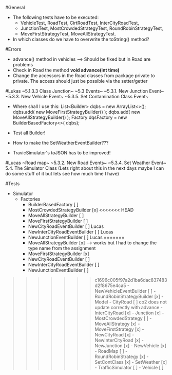 #General
- The following tests have to be executed:
	- VehicleTest, RoadTest, CirtRoadTest, InterCityRoadTest,
	- JunctionTest, MostCrowdedStrategyTest, RoundRobinStrategyTest,
	- MoveFirstStrategyTest, MoveAllStrategyTest.
- In which classes do we have to overwrite the toString() method?

#Errors
- advance() method in vehicles --> Should be fixed but in Road are problems
- Check in Road the method <b> void advance(int time) </b>
- Change the accessors in the Road classes from package private to private. The access should just be possible via the setter/getter

#Lukas
~5.1.3.3 Class Junction~
~5.3 Events~
~5.3.1. New Junction Event~
~5.3.3. New Vehicle Event~
~5.3.5. Set Contamination Class Event~
- Where shall I use this: 
List<Builder<DequeuingStrategy>> dqbs = new ArrayList<>();
dqbs.add( new MoveFirstStrategyBuilder() );
dqbs.add( new MoveAllStrategyBuilder() );
Factory<DequeuingStrategy> dqsFactory = new BuilderBasedFactory<>(
dqbs);

- Test all Builder!
- How to make the SetWeatherEventBuilder???
- TravicSimulator's toJSON has to be improved!


#Lucas
~Road map~
~5.3.2. New Road Events~
~5.3.4. Set Weather Event~
5.4. The Simulator Class (Lets right about this in the next days maybe I can do some stuff of it but lets see how much time I have)

#Tests
- Simulator
	- Factories
		- BuilderBasedFactory 				[ ] 
		- MostCrowdedStrategyBuilder		[x]
<<<<<<< HEAD
		- MoveAllStrategyBuilder			[ ] 
		- MoveFirstStrategyBuilder			[ ] 
		- NewCityRoadEventBuilder			[ ] 	Lucas
		- NewInterCityRoadEventBuilder		[ ] 	Lucas
		- NewJunctionEventBuilder			[ ] 	Lucas
=======
		- MoveAllStrategyBuilder			[x] --> works but I had to change the type name from the assignment
		- MoveFirstStrategyBuilder			[x] 
		- NewCityRoadEventBuilder			[ ] 
		- NewInterCityRoadEventBuilder	[ ] 
		- NewJunctionEventBuilder			[ ] 
>>>>>>> c1696c005f97a2d1ba6dac837483d2f8675e4ca5
		- NewVehicleEventBuilder			[ ] 
		- RoundRobinStrategyBuilder			[x] 
	- Model
		- CityRoad 		 					[ ]		co2 does not update correctly with advance
		- InterCityRoad						[x]
		- Junction							[x]
		- MostCrowdedStrategy				[ ]
		- MoveAllStrategy					[x]
		- MoveFirstStrategy					[x]
		- NewCityRoad						[x]
		- NewInterCityRoad					[x]
		- NewJunction						[x]
		- NewVehicle						[x]
		- RoadMap							[ ]
		- RoundRobinStrategy				[x]
		- SetContClass						[x]
		- SetWeather						[x]
		- TrafficSimulator					[ ]
		- Vehicle							[ ]
		
		
		
		
		
		
	